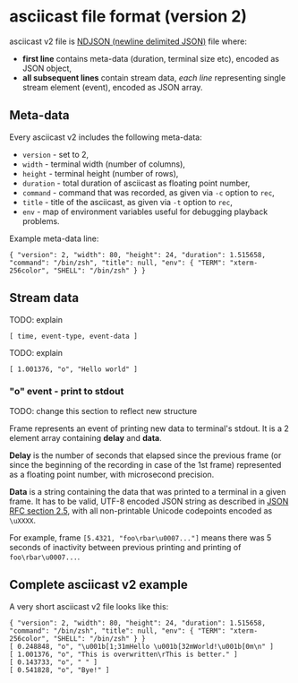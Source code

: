 # asciicast file format (version 2)

asciicast v2 file
is [NDJSON (newline delimited JSON)](https://github.com/ndjson/ndjson-spec) file
where:

* __first line__ contains meta-data (duration, terminal size etc), encoded as JSON
  object,
* __all subsequent lines__ contain stream data, _each line_ representing single stream
  element (event), encoded as JSON array.

## Meta-data

Every asciicast v2 includes the following meta-data:

* `version` - set to 2,
* `width` - terminal width (number of columns),
* `height` - terminal height (number of rows),
* `duration` - total duration of asciicast as floating point number,
* `command` - command that was recorded, as given via `-c` option to `rec`,
* `title` - title of the asciicast, as given via `-t` option to `rec`,
* `env` - map of environment variables useful for debugging playback problems.

Example meta-data line:

    { "version": 2, "width": 80, "height": 24, "duration": 1.515658, "command": "/bin/zsh", "title": null, "env": { "TERM": "xterm-256color", "SHELL": "/bin/zsh" } }

## Stream data

TODO: explain

    [ time, event-type, event-data ]
    
TODO: explain

    [ 1.001376, "o", "Hello world" ]

### "o" event - print to stdout

TODO: change this section to reflect new structure

Frame represents an event of printing new data to terminal's stdout. It is a 2
element array containing **delay** and **data**.

**Delay** is the number of seconds that elapsed since the previous frame (or
since the beginning of the recording in case of the 1st frame) represented as
a floating point number, with microsecond precision.

**Data** is a string containing the data that was printed to a terminal in a
given frame. It has to be valid, UTF-8 encoded JSON string as described in
[JSON RFC section 2.5](http://www.ietf.org/rfc/rfc4627.txt), with all
non-printable Unicode codepoints encoded as `\uXXXX`.

For example, frame `[5.4321, "foo\rbar\u0007..."]` means there was 5 seconds of
inactivity between previous printing and printing of `foo\rbar\u0007...`.

## Complete asciicast v2 example

A very short asciicast v2 file looks like this:

    { "version": 2, "width": 80, "height": 24, "duration": 1.515658, "command": "/bin/zsh", "title": null, "env": { "TERM": "xterm-256color", "SHELL": "/bin/zsh" } }
    [ 0.248848, "o", "\u001b[1;31mHello \u001b[32mWorld!\u001b[0m\n" ]
    [ 1.001376, "o", "This is overwritten\rThis is better." ]
    [ 0.143733, "o", " " ]
    [ 0.541828, "o", "Bye!" ]
